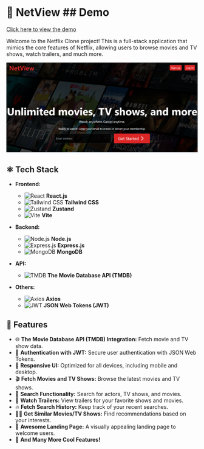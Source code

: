 # 🎥 NetView ## Demo
[Click here to view the demo](https://netview-t16p.onrender.com/)

Welcome to the Netflix Clone project! This is a full-stack application that mimics the core features of Netflix, allowing users to browse movies and TV shows, watch trailers, and much more.

![NetView](https://github.com/HerbertNtim/netview/blob/main/frontend/public/assets/Screenshot.png)

## ⚛️ Tech Stack

- **Frontend:**
  - ![React](https://img.shields.io/badge/-React-61DAFB?logo=react&logoColor=white&style=flat-square) **React.js**
  - ![Tailwind CSS](https://img.shields.io/badge/-Tailwind%20CSS-38B2AC?logo=tailwind-css&logoColor=white&style=flat-square) **Tailwind CSS**
  - ![Zustand](https://img.shields.io/badge/-Zustand-E24C4B?logoColor=white&style=flat-square) **Zustand**
  - ![Vite](https://img.shields.io/badge/Vite-646CFF?style=for-the-badge&logo=vite&logoColor=white) **Vite**


- **Backend:**
  - ![Node.js](https://img.shields.io/badge/-Node.js-339933?logo=node.js&logoColor=white&style=flat-square) **Node.js**
  - ![Express.js](https://img.shields.io/badge/-Express.js-000000?logo=express&logoColor=white&style=flat-square) **Express.js**
  - ![MongoDB](https://img.shields.io/badge/-MongoDB-47A248?logo=mongodb&logoColor=white&style=flat-square) **MongoDB**

- **API:**
  - ![TMDB](https://img.shields.io/badge/-TMDB-01B4E4?logo=tmdb&logoColor=white&style=flat-square) **The Movie Database API (TMDB)**

- **Others:**
  - ![Axios](https://img.shields.io/badge/-Axios-5A29E4?logo=axios&logoColor=white&style=flat-square) **Axios**
  - ![JWT](https://img.shields.io/badge/-JWT-000000?logo=json-web-tokens&logoColor=white&style=flat-square) **JSON Web Tokens (JWT)**


## 🚀 Features

- 🌐 **The Movie Database API (TMDB) Integration:** Fetch movie and TV show data.
- 🔐 **Authentication with JWT:** Secure user authentication with JSON Web Tokens.
- 📱 **Responsive UI:** Optimized for all devices, including mobile and desktop.
- 🎬 **Fetch Movies and TV Shows:** Browse the latest movies and TV shows.
- 🔎 **Search Functionality:** Search for actors, TV shows, and movies.
- 🎥 **Watch Trailers:** View trailers for your favorite shows and movies.
- 🔥 **Fetch Search History:** Keep track of your recent searches.
- 🐱‍👤 **Get Similar Movies/TV Shows:** Find recommendations based on your interests.
- 💙 **Awesome Landing Page:** A visually appealing landing page to welcome users.
- 🚀 **And Many More Cool Features!**


